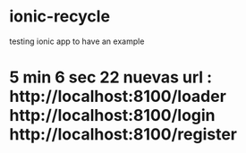 # ionic-recycle
testing ionic app to have an example 

# 5 min 6 sec 22   nuevas url : http://localhost:8100/loader http://localhost:8100/login http://localhost:8100/register